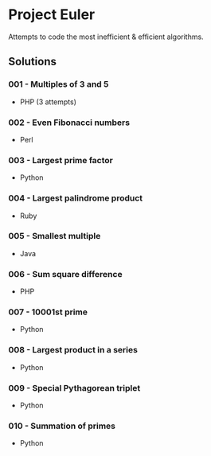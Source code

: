 # Project Euler

Attempts to code the most inefficient & efficient algorithms.

## Solutions

### 001 - Multiples of 3 and 5

- PHP (3 attempts)

### 002 - Even Fibonacci numbers

- Perl

### 003 - Largest prime factor

- Python

### 004 - Largest palindrome product

- Ruby

### 005 - Smallest multiple

- Java

### 006 - Sum square difference

- PHP

### 007 - 10001st prime

- Python

### 008 - Largest product in a series

- Python

### 009 - Special Pythagorean triplet

- Python

### 010 - Summation of primes

- Python
